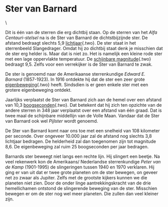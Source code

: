 # Ster van Barnard

\

Dit is één van de sterren die erg dichtbij staan. Op de sterren van het
*Alfa Centauri-stelsel* na is de Ster van Barnard de dichtstbijzijnde
ster. De afstand bedraagt slechts 5,9 [lichtjaar](lichtjaa.html){.two}.
De ster staat in het sterrenbeeld Slangedrager. Omdat hij zo dichtbij
staat denk je misschien dat de ster erg helder is. Maar dat is niet zo.
Het is namelijk een kleine rode ster met een lage oppervlakte
temperatuur. De [schijnbare magnitude](magnitud.html){.two} bedraagt
9,5. Zelfs voor een verrekijker is de Ster van Barnard te zwak.

De ster is genoemd naar de Amerikaanse sterrenkundige *Edward E.
Barnard* (1857-1923). In 1916 ontdekte hij dat de ster een zeer grote
[eigenbeweging](eigenbew.html){.two} heeft. Sindsdien is er geen enkele
ster met een grotere eigenbeweging ontdekt.

Jaarlijks verplaatst de Ster van Barnard zich aan de hemel over een
afstand van 10,3 [boogseconden](hoeken.html){.two}. Dat betekent dat hij
zich ten opzichte van de andere sterren in 348 jaar verplaatst over een
afstand van één graad. Dat is twee maal de schijnbare middellijn van de
Volle Maan. Vandaar dat de Ster van Barnard ook wel *Pijlster* wordt
genoemd.

De Ster van Barnard komt naar ons toe met een snelheid van 108 kilometer
per seconde. Over ongeveer 10.000 jaar zal de afstand nog slechts 3,8
lichtjaar bedragen. De helderheid zal dan toegenomen zijn tot magnitude
8,6. De eigenbeweging zal ruim 25 boogseconden per jaar bedragen.

Barnards ster beweegt niet langs een rechte lijn. Hij slingert een
beetje. Na veel rekenwerk kon de Amerikaans/ Nederlandse sterrenkundige
*Peter van de Kamp* (1901-1995) de slingeringen tussen 1940 en 1970
verklaren. Hij ging er van uit dat er twee grote planeten om de ster
bewegen, on geveer net zo zwaar als Jupiter. Zelfs met de grootste
kijkers kunnen we die planeten niet zien. Door de onder linge
aantrekkingskracht van de drie hemellichamen ontstond de slingerende
beweging van de ster. Misschien bewegen er om de ster nog wel meer
planeten. Die zullen dan veel kleiner zijn.
